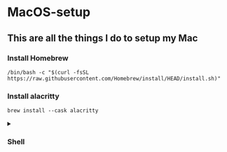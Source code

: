 # MacOS-setup

## This are all the things I do to setup my Mac

### Install Homebrew

```
/bin/bash -c "$(curl -fsSL https://raw.githubusercontent.com/Homebrew/install/HEAD/install.sh)"
```

### Install alacritty
```
brew install --cask alacritty
```
<details>
<summary><h3>Shell</h3></summary>
  
##### Install and Configure zsh and oh-my-zsh

```
brew install zsh
```

##### Set zsh as the default shell

```
chsh -s /opt/homebrew/bin/zsh
```

##### Now to install oh-my-zsh 

```
sh -c "$(curl -fsSL https://raw.githubusercontent.com/ohmyzsh/ohmyzsh/master/tools/install.sh)"
```
<details>
  <summary><h3>Spaceship Prompt</h3></summary>
    
##### Install the spaceship theme
  
```
brew install spaceship  
```

##### Add prompt initialization to your .zshrc
 
```
echo "source $(brew --prefix)/opt/spaceship/spaceship.zsh" >>! ~/.zshrc
```

</details>

<details>
<summary><h3>Plugins</h3></summary>
  
###### zsh-autosuggestions && zsh-syntax-highlighting
```
git clone https://github.com/zsh-users/zsh-autosuggestions ${ZSH_CUSTOM:-~/.oh-my-zsh/custom}/plugins/zsh-autosuggestions
git clone https://github.com/zsh-users/zsh-syntax-highlighting.git ${ZSH_CUSTOM:-~/.oh-my-zsh/custom}/plugins/zsh-syntax-highlighting
```
 ##### After this simply add the following to you "~/.zshrc" file
```
plugins=(git zsh-autosuggestions zsh-syntax-highlighting web-search)
```
</details>

### Then run in your terminal
```
source ~/.zshrc
```
</details>
